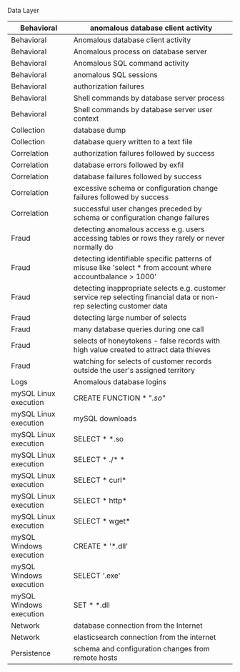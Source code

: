 Data Layer

| Behavioral              | anomalous database client activity                                                                                    |
|-------------------------|-----------------------------------------------------------------------------------------------------------------------|
| Behavioral              | Anomalous database client activity                                                                                    |
| Behavioral              | Anomalous process on database server                                                                                  |
| Behavioral              | Anomalous SQL command activity                                                                                        |
| Behavioral              | anomalous SQL sessions                                                                                                |
| Behavioral              | authorization failures                                                                                                |
| Behavioral              | Shell commands by database server process                                                                             |
| Behavioral              | Shell commands by database server user context                                                                        |
| Collection              | database dump                                                                                                         |
| Collection              | database query written to a text file                                                                                 |
| Correlation             | authorization failures followed by success                                                                            |
| Correlation             | database errors followed by exfil                                                                                     |
| Correlation             | database failures followed by success                                                                                 |
| Correlation             | excessive schema or configuration change failures followed by success                                                 |
| Correlation             | successful user changes preceded by schema or configuration change failures                                           |
| Fraud                   | detecting anomalous access e.g. users accessing tables or rows they rarely or never normally do                       |
| Fraud                   | detecting identifiable specific patterns of misuse like 'select * from account where accountbalance > 1000'           |
| Fraud                   | detecting inappropriate selects e.g. customer service rep selecting financial data or non-rep selecting customer data |
| Fraud                   | detecting large number of selects                                                                                     |
| Fraud                   | many database queries during one call                                                                                 |
| Fraud                   | selects of honeytokens - false records with high value created to attract data thieves                                |
| Fraud                   | watching for selects of customer records outside the user's assigned territory                                        |
| Logs                    | Anomalous database logins                                                                                             |
| mySQL Linux execution   | CREATE FUNCTION * "*.so"*                                                                                             |
| mySQL Linux execution   | mySQL downloads                                                                                                       |
| mySQL Linux execution   | SELECT * *.so                                                                                                         |
| mySQL Linux execution   | SELECT * ./* *                                                                                                        |
| mySQL Linux execution   | SELECT * curl*                                                                                                        |
| mySQL Linux execution   | SELECT * http*                                                                                                        |
| mySQL Linux execution   | SELECT * wget*                                                                                                        |
| mySQL Windows execution | CREATE * '*.dll'                                                                                                      |
| mySQL Windows execution | SELECT *'*.exe'                                                                                                       |
| mySQL Windows execution | SET * *.dll                                                                                                           |
| Network                 | database connection from the Internet                                                                                 |
| Network                 | elasticsearch connection from the internet                                                                            |
| Persistence             | schema and configuration changes from remote hosts                                                                    |
